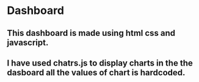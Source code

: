 # Dashboard
## This dashboard is made using html css and javascript.
## I have used chatrs.js to display charts in the the dasboard all the values of chart is hardcoded.
